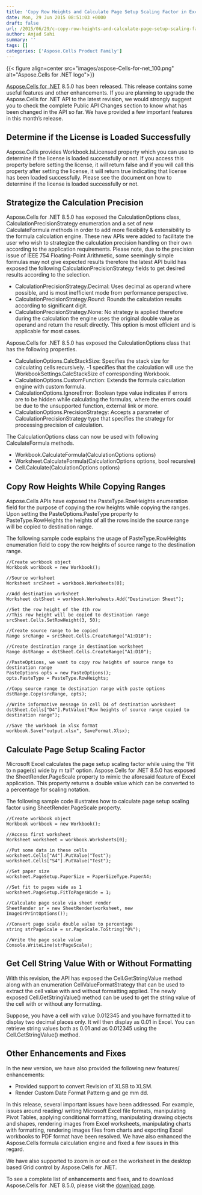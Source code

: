 ```yaml
---
title: 'Copy Row Heights and Calculate Page Setup Scaling Factor in Excel using C#'
date: Mon, 29 Jun 2015 08:51:03 +0000
draft: false
url: /2015/06/29/c-copy-row-heights-and-calculate-page-setup-scaling-factor-in-excel/
author: Amjad Sahi
summary: ''
tags: []
categories: ['Aspose.Cells Product Family']
---
```




{{< figure align=center src="images/aspose-Cells-for-net_100.png" alt="Aspose.Cells for .NET logo">}}


[Aspose.Cells for .NET][1] 8.5.0 has been released. This release contains some useful features and other enhancements. If you are planning to upgrade the Aspose.Cells for .NET API to the latest revision, we would strongly suggest you to check the complete Public API Changes section to know what has been changed in the API so far. We have provided a few important features in this month’s release.

## Determine if the License is Loaded Successfully

Aspose.Cells provides Workbook.IsLicensed property which you can use to determine if the license is loaded successfully or not. If you access this property before setting the license, it will return false and if you will call this property after setting the license, it will return true indicating that license has been loaded successfully. Please see the document on how to determine if the license is loaded successfully or not.

## Strategize the Calculation Precision

Aspose.Cells for .NET 8.5.0 has exposed the CalculationOptions class, CalculationPrecisionStrategy enumeration and a set of new CalculateFormula methods in order to add more flexibility & extensibility to the formula calculation engine. These new APIs were added to facilitate the user who wish to strategize the calculation precision handling on their own according to the application requirements. Please note, due to the precision issue of IEEE 754 Floating-Point Arithmetic, some seemingly simple formulas may not give expected results therefore the latest API build has exposed the following CalculationPrecisionStrategy fields to get desired results according to the selection.

*   CalculationPrecisionStrategy.Decimal: Uses decimal as operand where possible, and is most inefficient mode from performance perspective.
*   CalculationPrecisionStrategy.Round: Rounds the calculation results according to significant digit.
*   CalculationPrecisionStrategy.None: No strategy is applied therefore during the calculation the engine uses the original double value as operand and return the result directly. This option is most efficient and is applicable for most cases.

Aspose.Cells for .NET 8.5.0 has exposed the CalculationOptions class that has the following properties.

*   CalculationOptions.CalcStackSize: Specifies the stack size for calculating cells recursively. -1 specifies that the calculation will use the WorkbookSettings.CalcStackSize of corresponding Workbook.
*   CalculationOptions.CustomFunction: Extends the formula calculation engine with custom formula.
*   CalculationOptions.IgnoreError: Boolean type value indicates if errors are to be hidden while calculating the formulas, where the errors could be due to the unsupported function, external link or more.
*   CalculationOptions.PrecisionStrategy: Accepts a parameter of CalculationPrecisionStrategy type that specifies the strategy for processing precision of calculation.

The CalculationOptions class can now be used with following CalculateFormula methods.

*   Workbook.CalculateFormula(CalculationOptions options)
*   Worksheet.CalculateFormula(CalculationOptions options, bool recursive)
*   Cell.Calculate(CalculationOptions options)

## Copy Row Heights While Copying Ranges

Aspose.Cells APIs have exposed the PasteType.RowHeights enumeration field for the purpose of copying the row heights while copying the ranges. Upon setting the PasteOptions.PasteType property to PasteType.RowHeights the heights of all the rows inside the source range will be copied to destination range.

The following sample code explains the usage of PasteType.RowHeights enumeration field to copy the row heights of source range to the destination range.

```
//Create workbook object
Workbook workbook = new Workbook();

//Source worksheet
Worksheet srcSheet = workbook.Worksheets[0];

//Add destination worksheet
Worksheet dstSheet = workbook.Worksheets.Add("Destination Sheet");

//Set the row height of the 4th row
//This row height will be copied to destination range
srcSheet.Cells.SetRowHeight(3, 50);

//Create source range to be copied
Range srcRange = srcSheet.Cells.CreateRange("A1:D10");

//Create destination range in destination worksheet
Range dstRange = dstSheet.Cells.CreateRange("A1:D10");

//PasteOptions, we want to copy row heights of source range to destination range
PasteOptions opts = new PasteOptions();
opts.PasteType = PasteType.RowHeights;

//Copy source range to destination range with paste options
dstRange.Copy(srcRange, opts);

//Write informative message in cell D4 of destination worksheet
dstSheet.Cells["D4"].PutValue("Row heights of source range copied to destination range");

//Save the workbook in xlsx format
workbook.Save("output.xlsx", SaveFormat.Xlsx);
```

## Calculate Page Setup Scaling Factor

Microsoft Excel calculates the page setup scaling factor while using the "Fit to n page(s) wide by m tall" option. Aspose.Cells for .NET 8.5.0 has exposed the SheetRender.PageScale property to mimic the aforesaid feature of Excel application. This property returns a double value which can be converted to a percentage for scaling notation.

The following sample code illustrates how to calculate page setup scaling factor using SheetRender.PageScale property.

```
//Create workbook object
Workbook workbook = new Workbook();

//Access first worksheet
Worksheet worksheet = workbook.Worksheets[0];

//Put some data in these cells
worksheet.Cells["A4"].PutValue("Test");
worksheet.Cells["S4"].PutValue("Test");

//Set paper size
worksheet.PageSetup.PaperSize = PaperSizeType.PaperA4;

//Set fit to pages wide as 1
worksheet.PageSetup.FitToPagesWide = 1;

//Calculate page scale via sheet render
SheetRender sr = new SheetRender(worksheet, new ImageOrPrintOptions());

//Convert page scale double value to percentage
string strPageScale = sr.PageScale.ToString("0%");

//Write the page scale value
Console.WriteLine(strPageScale);
```

## Get Cell String Value With or Without Formatting

With this revision, the API has exposed the Cell.GetStringValue method along with an enumeration CellValueFormatStrategy that can be used to extract the cell value with and without formatting applied. The newly exposed Cell.GetStringValue() method can be used to get the string value of the cell with or without any formatting.

Suppose, you have a cell with value 0.012345 and you have formatted it to display two decimal places only. It will then display as 0.01 in Excel. You can retrieve string values both as 0.01 and as 0.012345 using the Cell.GetStringValue() method.

## Other Enhancements and Fixes

In the new version, we have also provided the following new features/ enhancements:

*   Provided support to convert Revision of XLSB to XLSM.
*   Render Custom Date Format Pattern g and ge mm dd.

In this release, several important issues have been addressed. For example, issues around reading/ writing Microsoft Excel file formats, manipulating Pivot Tables, applying conditional formatting, manipulating drawing objects and shapes, rendering images from Excel worksheets, manipulating charts with formatting, rendering images files from charts and exporting Excel workbooks to PDF format have been resolved. We have also enhanced the Aspose.Cells formula calculation engine and fixed a few issues in this regard.

We have also supported to zoom in or out on the worksheet in the desktop based Grid control by Aspose.Cells for .NET.

To see a complete list of enhancements and fixes, and to download Aspose.Cells for .NET 8.5.0, please visit the [download page][2].




[1]: https://products.aspose.com/cells/net
[2]: https://downloads.aspose.com/cells/java





